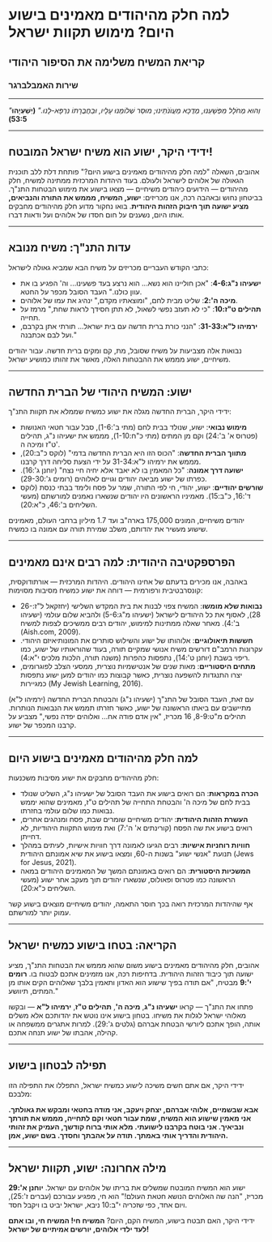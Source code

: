 # למה חלק מהיהודים מאמינים בישוע היום? מימוש תקוות ישראל

## קריאת המשיח משלימה את הסיפור היהודי

### שירות האמבלברגר

---

_"וְהוּא מְחֹלָל מִפְּשָׁעֵנוּ, מְדֻכָּא מֵעֲוֺנֹתֵינוּ; מוּסַר שְׁלוֹמֵנוּ עָלָיו, וּבַחֲבֻרָתוֹ נִרְפָּא-לָנוּ."_
**(יְשַׁעְיָהוּ 53:5)**

---

## ידידי היקר, ישוע הוא משיח ישראל המובטח!

אהובים, השאלה "למה חלק מהיהודים מאמינים בישוע היום?" פותחת דלת ללב תוכנית הגאולה של אלוהים לישראל ולעולם. בעוד היהדות המרכזית ממתינה למשיח, חלק מהיהודים — הידועים כיהודים משיחיים — מצאו בישוע את מימוש הבטחות התנ"ך. בביטחון נחוש ובאהבה רכה, אנו מכריזים: **ישוע, המשיח, מממש את התורה והנביאים, מציע ישועה תוך חיבוק הזהות היהודית**. בואו נחקור מדוע חלק מהיהודים מחבקים אותו היום, נשענים על חום חסדו של אלוהים ועל ודאות דברו.

---

## עדות התנ"ך: משיח מנובא

כתבי הקודש העבריים מכריזים על משיח הבא שמביא גאולה לישראל:

- **ישעיהו נ"ג:4-6**: "אכן חוליינו הוא נשא... הוא נרצע בעד פשעינו... וה' הפגיע בו את עוון כולנו." העבד הסובל מכפר על החטא.
- **מיכה ה':2**: שליט מבית לחם, "ומוצאתיו מקדם," ינהיג את עמו של אלוהים.
- **תהילים ט"ז:10**: "כי לא תעזב נפשי לשאול, לא תתן חסידך לראות שחת," מרמז על תחייה.
- **ירמיהו ל"א:31-33**: "הנני כורת ברית חדשה עם בית ישראל... תורתי אתן בקרבם, ועל לבם אכתבנה."

נבואות אלה מצביעות על משיח שסובל, מת, קם ומקים ברית חדשה. עבור יהודים משיחיים, ישוע מממש את ההבטחות האלה, מאשר את זהותו כמושיע ישראל.

---

## ישוע: המשיח היהודי של הברית החדשה

ידידי היקר, הברית החדשה מגלה את ישוע כמשיח שממלא את תקוות התנ"ך:

- **מימוש נבואי**: ישוע, שנולד בבית לחם (מתי ב':1-6), סבל עבור חטאי האנושות (פטרוס א' ב':24) וקם מן המתים (מתי כ"ח:1-10), מממש את ישעיהו נ"ג, תהילים ט"ז ומיכה ה'.
- **מתווך הברית החדשה**: "הכוס הזו היא הברית החדשה בדמי" (לוקס כ"ב:20), מממש את ירמיהו ל"א:31-34 על ידי הצעת סליחה דרך קרבנו.
- **ישועה דרך אמונה**: "כל המאמין בו לא יאבד אלא יחיה חיי נצח" (יוחנן ג':16). כפרתו של ישוע מביאה יהודים וגויים לאלוהים (רומים ג':29-30).
- **שורשים יהודיים**: ישוע, יהודי, חי לפי התורה, שמר על פסח ולימד בבתי כנסת (לוקס ד':16, כ"ב:15). מאמיניו הראשונים היו יהודים שנשארו נאמנים למורשתם (מעשי השליחים ב':46, כ"א:20).

יהודים משיחיים, המונים 175,000 בארה"ב ועד 1.7 מיליון ברחבי העולם, מאמינים שישוע מעשיר את יהדותם, משלב שמירת תורה עם אמונה בו כמשיח.

---

## הפרספקטיבה היהודית: למה רבים אינם מאמינים

באהבה, אנו מכירים בדעתם של אחינו היהודים. היהדות המרכזית — אורתודוקסית, קונסרבטיבית ורפורמית — דוחה את ישוע כמשיח מסיבות מסוימות:

- **נבואות שלא מומשו**: המשיח צפוי לבנות את בית המקדש השלישי (יחזקאל ל"ז:26-28), לאסוף את כל היהודים לישראל (ישעיהו מ"ג:5-6) ולהביא שלום עולמי (ישעיהו ב':4). מאחר שאלה ממתינות למימוש, יהודים רבים ממשיכים לצפות למשיח (Aish.com, 2009).
- **חששות תיאולוגיים**: אלוהותו של ישוע והשילוש סותרים את המונותיאיזם היהודי. עקרונות הרמב"ם דורשים משיח אנושי שמקיים תורה, בעוד שהוראותיו של ישוע, כמו ריפוי בשבת (יוחנן ט':14), נתפסות כהפרות (משנה תורה, הלכות מלכים י"א:4).
- **מתחים היסטוריים**: מאות שנים של אנטישמיות נוצרית, ממסעי הצלב לפוגרומים, יצרו התנגדות להשפעה נוצרית, כאשר קבוצות כמו יהודים למען ישוע נתפסות כמגיירות (My Jewish Learning, 2016).

עם זאת, העבד הסובל של התנ"ך (ישעיהו נ"ג) והבטחת הברית החדשה (ירמיהו ל"א) מתיישבים עם ביאתו הראשונה של ישוע, כאשר חזרתו תממש את הנבואות הנותרות. תהילים מ"ט:8-9, 16 מכריז, "אין אדם פודה אח... ואלוהים יפדה נפשי," מצביע על קרבנו המכפר של ישוע.

---

## למה חלק מהיהודים מאמינים בישוע היום

חלק מהיהודים מחבקים את ישוע מסיבות משכנעות:

- **הכרה במקראות**: הם רואים בישוע את העבד הסובל של ישעיהו נ"ג, השליט שנולד בבית לחם של מיכה ה' והבטחת התחייה של תהילים ט"ז, מאמינים שהוא יממש נבואות כמו שלום עולמי בחזרתו.
- **העשרת הזהות היהודית**: יהודים משיחיים שומרים שבת, פסח ומנהגים אחרים, רואים בישוע את שה הפסח (קורינתים א' ה':7) ואת מימוש התקוות היהודיות, לא דחייתן.
- **חוויות רוחניות אישיות**: רבים הגיעו לאמונה דרך חוויות אישיות, לעיתים במהלך תנועת "אנשי ישוע" בשנות ה-60, ומצאו בישוע את שיא אמונתם היהודית (Jews for Jesus, 2021).
- **המשכיות היסטורית**: הם רואים באמונתם המשך של המאמינים היהודים במאה הראשונה כמו פטרוס ופאולוס, שנשארו יהודים תוך מעקב אחר ישוע (מעשי השליחים כ"א:20).

אף שהיהדות המרכזית רואה בכך חוסר התאמה, יהודים משיחיים מוצאים בישוע קשר עמוק יותר למורשתם.

---

## הקריאה: בטחו בישוע כמשיח ישראל

אהובים, חלק מהיהודים מאמינים בישוע משום שהוא מממש את הבטחות התנ"ך, מציע ישועה תוך כיבוד הזהות היהודית. בדחיפות רכה, אנו מזמינים אתכם לבטוח בו. **רומים י':9** מבטיח, "אם תודה בפיך שישוע הוא האדון ותאמין בלבך שאלוהים הקים אותו מן המתים, תיוושע."

פתחו את התנ"ך — קראו **ישעיהו נ"ג**, **מיכה ה'**, **תהילים ט"ז**, **ירמיהו ל"א** — ובקשו מאלוהי ישראל לגלות את משיחו. בטחון בישוע אינו נוטש את יהדותכם אלא משלים אותה, הופך אתכם ליורשי הבטחת אברהם (גלטים ג':29). למרות אתגרים ממשפחה או קהילה, אהבתו של ישוע תנחה אתכם.

---

## תפילה לבטחון בישוע

ידידי היקר, אם אתם חשים משיכה לישוע כמשיח ישראל, התפללו את התפילה הזו מלבכם:

**אבא שבשמיים, אלוהי אברהם, יצחק ויעקב, אני מודה בחטאי ומבקש את גאולתך. אני מאמין שישוע הוא המשיח, שמת עבור חטאי וקם לתחייה, מממש את תורתך ונביאיך. אני בוטח בקרבנו לישועתי. מלא אותי ברוח קודשך, העמיק את זהותי היהודית והדריך אותי באמתך. תודה על אהבתך וחסדך. בשם ישוע, אמן.**

---

## מילה אחרונה: ישוע, תקוות ישראל

ישוע הוא המשיח המובטח שמשלים את בריתו של אלוהים עם ישראל. **יוחנן א':29** מכריז, "הנה שה האלוהים הנושא חטאת העולם!" הוא חי, מפגיע עבורכם (עברים ז':25), ויום אחד, כפי שזכריה י"ב:10 ניבא, ישראל יביט בו ויקבל חסד.

ידידי היקר, האם תבטח בישוע, המשיח הקם, היום? **המשיח חי! המשיח חי, ובו אתם לעד ילדי אלוהים, יורשים אמיתיים של ישראל!**